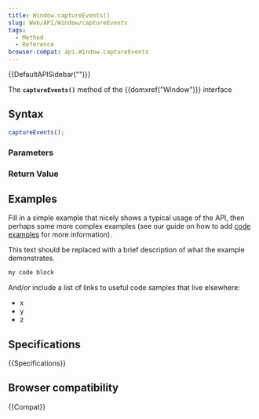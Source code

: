 ```yaml
---
title: Window.captureEvents()
slug: Web/API/Window/captureEvents
tags:
  - Method
  - Reference
browser-compat: api.Window.captureEvents
---
```

{{DefaultAPISidebar("")}}

The **`captureEvents()`** method of the {{domxref("Window")}} interface 

## Syntax

```js
captureEvents();
```

### Parameters



### Return Value



## Examples

Fill in a simple example that nicely shows a typical usage of the API, then perhaps some more complex examples (see our guide on how to add [code examples](/en-US/docs/MDN/Contribute/Structures/Code_examples) for more information).

This text should be replaced with a brief description of what the example demonstrates.

```js
my code block
```

And/or include a list of links to useful code samples that live elsewhere:

*   x
*   y
*   z

## Specifications

{{Specifications}}

## Browser compatibility

{{Compat}}


